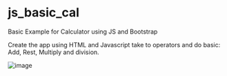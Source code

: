 # js_basic_cal

Basic Example for Calculator using JS and Bootstrap

Create the app using HTML and Javascript take to operators and do basic: Add, Rest, Multiply and division.

![image](https://user-images.githubusercontent.com/89478789/229626782-eae29cde-339e-46b1-bd1b-566119272ddc.png)
